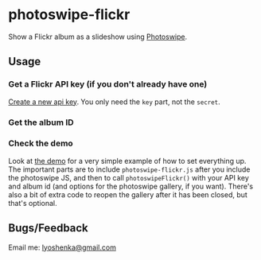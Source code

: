 # photoswipe-flickr

Show a Flickr album as a slideshow using [Photoswipe](http://photoswipe.com/).

## Usage

### Get a Flickr API key (if you don't already have one)

[Create a new api key](https://www.flickr.com/services/apps/create/apply/?). You only need the `key` part, not the `secret`.

### Get the album ID



### Check the demo

Look at [the demo](https://github.com/lyoshenka/photoswipe-flickr/blob/master/demo.html) for a very simple example of how to set everything up. The
important parts are to include `photoswipe-flickr.js` after you include the photoswipe JS, and then to call `photoswipeFlickr()` with your API key and
album id (and options for the photoswipe gallery, if you want). There's also a bit of extra code to reopen the gallery after it has been closed, but
that's optional.

## Bugs/Feedback

Email me: lyoshenka@gmail.com
